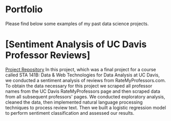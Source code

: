 # Portfolio
Please find below some examples of my past data science projects.

# [Sentiment Analysis of UC Davis Professor Reviews]
[Project Repository](https://github.com/Riley-Adams/sta141b_project)
In this project, which was a final project for a course called STA 141B: Data & Web Technologies for Data Analysis at UC Davis, we conducted a sentiment analysis of reviews from RateMyProfessors.com. To obtain the data necessary for this project we scraped all professor names from the UC Davis RateMyProfessors page and then scraped data from all subsequent professors' pages. We conducted exploratory analysis, cleaned the data, then implemented natural language processing techniques to process review text. Then we built a logistic regression model to perform sentiment classification and assessed our results.
